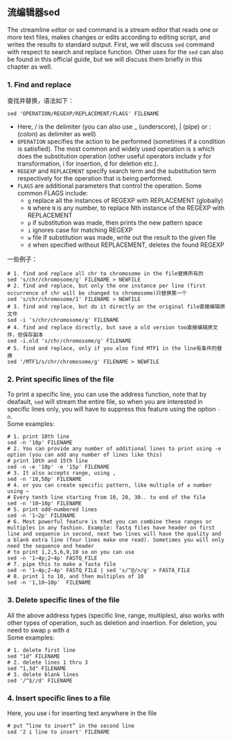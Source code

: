 ## 流编辑器sed  

The `s`treamline `ed`itor or sed command is a stream editor that reads one or more text files, makes changes or edits according to editing script, and writes the results to standard output. First, we will discuss `sed` command with respect to search and replace function. Other uses for the `sed` can also be found in this official guide, but we will discuss them briefly in this chapter as well.

### 1. Find and replace  
查找并替换，语法如下：  

```
sed 'OPERATION/REGEXP/REPLACEMENT/FLAGS' FILENAME
```
* Here, / is the delimiter (you can also use _ (underscore), | (pipe) or : (colon) as delimiter as well)  
* `OPERATION` specifies the action to be performed (sometimes if a condition is satisfied). The most common and widely used operation is s which does the substitution operation (other useful operators include y for transformation, i for insertion, d for deletion etc.).  
* `REGEXP` and `REPLACEMENT` specify search term and the substitution term respectively for the operation that is being performed.  
* `FLAGS` are additional parameters that control the operation. Some common FLAGS include:  
  * `g`	replace all the instances of REGEXP with REPLACEMENT (globally)  
  * `N` where `N` is any number, to replace Nth instance of the REGEXP with REPLACEMENT  
  * `p` if substitution was made, then prints the new pattern space   
  * `i` ignores case for matching REGEXP  
  * `w` file If substitution was made, write out the result to the given file  
  * `d` when specified without REPLACEMENT, deletes the found REGEXP  

一些例子：  

```
# 1. find and replace all chr to chromosome in the file替换所有的  
sed 's/chr/chromosome/g' FILENAME > NEWFILE
# 2. find and replace, but only the one instance per line (first occurrence of chr will be changed to chromosome)只替换第一个
sed 's/chr/chromosome/1' FILENAME > NEWFILE
# 3. find and replace, but do it directly on the original file直接编辑原文件
sed -i 's/chr/chromosome/g' FILENAME
# 4. find and replace directly, but save a old version too直接编辑原文件，但保存副本
sed -i.old 's/chr/chromosome/g' FILENAME
# 5. find and replace, only if you also find MTF1 in the line有条件的替换
sed '/MTF1/s/chr/chromosome/g' FILENAME > NEWFILE
```

### 2. Print specific lines of the file  
To print a specific line, you can use the address function, note that by deafault, `sed` will stream the entire file, so when you are interested in specific lines only, you will have to suppress this feature using the option `-n`.  
Some examples:  
```
# 1. print 10th line
sed -n '10p' FILENAME
# 2. You can provide any number of additional lines to print using -e option (you can add any number of lines like this)
# print 10th and 15th line
sed -n -e '10p' -e '15p' FILENAME
# 3. It also accepts range, using ,
sed -n '10,50p' FILENAME
# 4. or you can create specific pattern, like multiple of a number using ~
# Every tenth line starting from 10, 20, 30.. to end of the file
sed -n '10~10p' FILENAME
# 5. print odd-numbered lines
sed -n '1~2p' FILENAME
# 6. Most powerful feature is that you can combine these ranges or multiples in any fashion. Example: fastq files have header on first line and sequence in second, next two lines will have the quality and a blank extra line (four lines make one read). Sometimes you will only need the sequence and header
# to print 1,2,5,6,9,10 so on you can use
sed -n '1~4p;2~4p' FASTQ_FILE
# 7. pipe this to make a fasta file
sed -n '1~4p;2~4p' FASTQ_FILE | sed 's/^@/>/g' > FASTA_FILE
# 8. print 1 to 10, and then multiples of 10
sed -n '1,10~10p'  FILENAME
```
### 3. Delete specific lines of the file   
All the above address types (specific line, range, multiples), also works with other types of operation, such as deletion and insertion. For deletion, you need to swap `p` with `d`  
Some examples:  
```
# 1. delete first line
sed "1d" FILENAME
# 2. delete lines 1 thru 3
sed "1,3d" FILENAME
# 3. delete blank lines
sed '/^$//d' FILENAME
```
### 4. Insert specific lines to a file  
Here, you use i for inserting text anywhere in the file  
```
# put “line to insert” in the second line
sed '2 i line to insert' FILENAME
```
